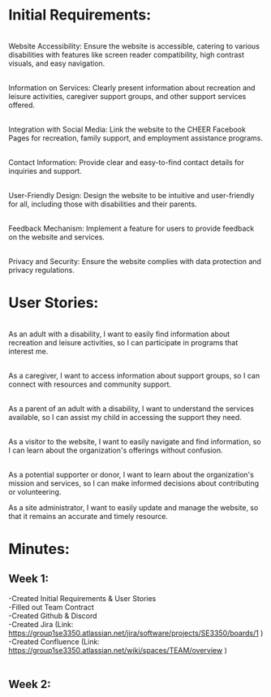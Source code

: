 # Initial Requirements:
<br> Website Accessibility: Ensure the website is accessible, catering to various disabilities with features like screen reader compatibility, high contrast visuals, and easy navigation.

<br> Information on Services: Clearly present information about recreation and leisure activities, caregiver support groups, and other support services offered.

<br> Integration with Social Media: Link the website to the CHEER Facebook Pages for recreation, family support, and employment assistance programs.

<br> Contact Information: Provide clear and easy-to-find contact details for inquiries and support.

<br> User-Friendly Design: Design the website to be intuitive and user-friendly for all, including those with disabilities and their parents.

<br> Feedback Mechanism: Implement a feature for users to provide feedback on the website and services.

<br> Privacy and Security: Ensure the website complies with data protection and privacy regulations.<br>

# User Stories:
<br> As an adult with a disability, I want to easily find information about recreation and leisure activities, so I can participate in programs that interest me.

<br> As a caregiver, I want to access information about support groups, so I can connect with resources and community support.

<br> As a parent of an adult with a disability, I want to understand the services available, so I can assist my child in accessing the support they need.

<br> As a visitor to the website, I want to easily navigate and find information, so I can learn about the organization's offerings without confusion.

<br> As a potential supporter or donor, I want to learn about the organization's mission and services, so I can make informed decisions about contributing or volunteering.

As a site administrator, I want to easily update and manage the website, so that it remains an accurate and timely resource. 
# Minutes:<br>
## Week 1:<br>
-Created Initial Requirements & User Stories<br>
-Filled out Team Contract<br>
-Created Github & Discord<br>
-Created Jira (Link: https://group1se3350.atlassian.net/jira/software/projects/SE3350/boards/1 )<br>
-Created Confluence (Link: https://group1se3350.atlassian.net/wiki/spaces/TEAM/overview )<br>
<br>
## Week 2:<br>
